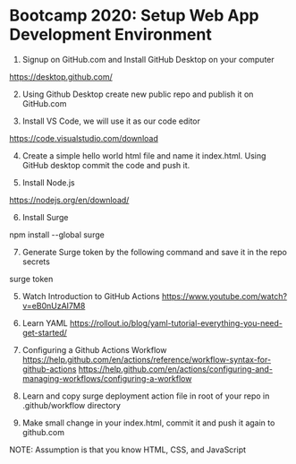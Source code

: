 # Bootcamp 2020: Setup Web App Development Environment


1. Signup on GitHub.com and Install GitHub Desktop on your computer

https://desktop.github.com/

2. Using Github Desktop create new public repo and publish it on GitHub.com

3. Install VS Code, we will use it as our code editor

https://code.visualstudio.com/download

4. Create a simple hello world html file and name it index.html. Using GitHub desktop commit the code and push it.

5. Install Node.js

https://nodejs.org/en/download/

6. Install Surge 

npm install --global surge

7. Generate Surge token by the following command and save it in the repo secrets

surge token

5. Watch Introduction to GitHub Actions
https://www.youtube.com/watch?v=eB0nUzAI7M8

6. Learn YAML
https://rollout.io/blog/yaml-tutorial-everything-you-need-get-started/

7. Configuring a Github Actions Workflow
https://help.github.com/en/actions/reference/workflow-syntax-for-github-actions
https://help.github.com/en/actions/configuring-and-managing-workflows/configuring-a-workflow

8. Learn and copy surge deployment action file in root of your repo in .github/workflow directory

9. Make small change in your index.html, commit it and push it again to github.com



NOTE: 
Assumption is that you know HTML, CSS, and JavaScript
